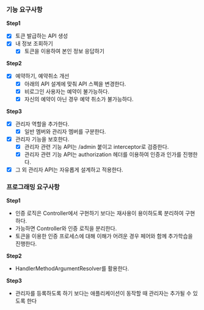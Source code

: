 ### 기능 요구사항

**Step1**
- [X] 토큰 발급하는 API 생성
- [X] 내 정보 조회하기
  - [X] 토큰을 이용하여 본인 정보 응답하기

**Step2**
- [X] 예약하기, 예약취소 개선
  - [X] 아래의 API 설계에 맞춰 API 스펙을 변경한다.
  - [X] 비로그인 사용자는 예약이 불가능하다.
  - [X] 자신의 예약이 아닌 경우 예약 취소가 불가능하다.

**Step3**
- [X] 관리자 역할을 추가한다. 
  - [X] 일반 멤버와 관리자 멤버를 구분한다. 
- [X] 관리자 기능을 보호한다. 
  - [X] 관리자 관련 기능 API는 /admin 붙이고 interceptor로 검증한다. 
  - [X] 관리자 관련 기능 API는 authorization 헤더를 이용하여 인증과 인가를 진행한다. 
- [X] 그 외 관리자 API는 자유롭게 설계하고 적용한다.

### 프로그래밍 요구사항

**Step1**
- 인증 로직은 Controller에서 구현하기 보다는 재사용이 용이하도록 분리하여 구현하다.
- 가능하면 Controller와 인증 로직을 분리한다.
- 토큰을 이용한 인증 프로세스에 대해 이해가 어려운 경우 페어와 함께 추가학습을 진행한다.

**Step2**
- HandlerMethodArgumentResolver를 활용한다.

**Step3**
- 관리자를 등록하도록 하기 보다는 애플리케이션이 동작할 때 관리자는 추가될 수 있도록 한다
